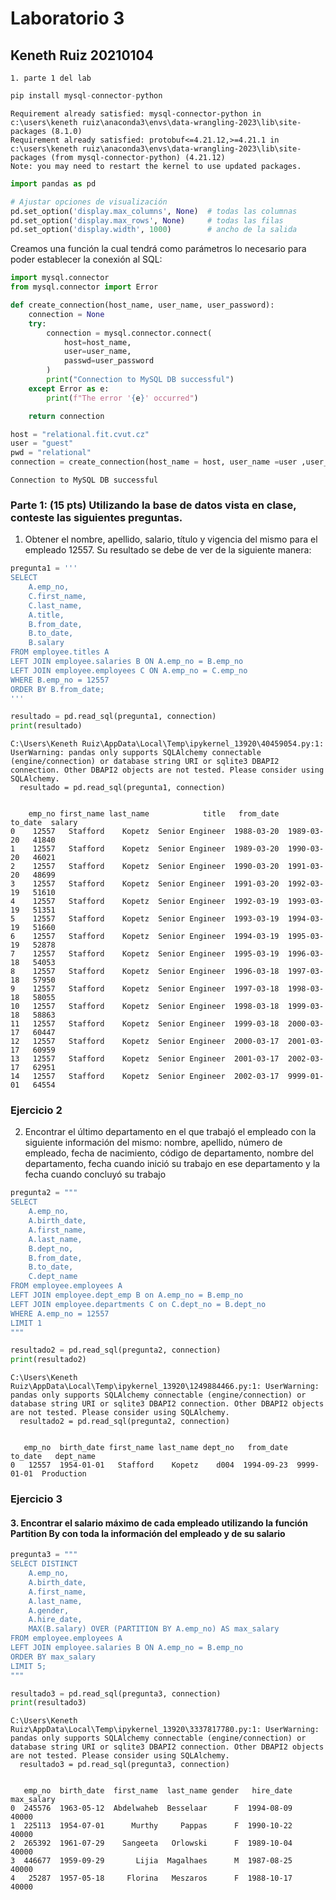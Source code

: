 # Laboratorio 3 

## Keneth Ruiz 20210104
    1. parte 1 del lab



```python
pip install mysql-connector-python

```

    Requirement already satisfied: mysql-connector-python in c:\users\keneth ruiz\anaconda3\envs\data-wrangling-2023\lib\site-packages (8.1.0)
    Requirement already satisfied: protobuf<=4.21.12,>=4.21.1 in c:\users\keneth ruiz\anaconda3\envs\data-wrangling-2023\lib\site-packages (from mysql-connector-python) (4.21.12)
    Note: you may need to restart the kernel to use updated packages.
    


```python
import pandas as pd

# Ajustar opciones de visualización
pd.set_option('display.max_columns', None)  # todas las columnas
pd.set_option('display.max_rows', None)     # todas las filas
pd.set_option('display.width', 1000)        # ancho de la salida

```

Creamos una función la cual tendrá como parámetros lo necesario para poder establecer la conexión al SQL:


```python
import mysql.connector
from mysql.connector import Error

def create_connection(host_name, user_name, user_password):
    connection = None
    try:
        connection = mysql.connector.connect(
            host=host_name,
            user=user_name,
            passwd=user_password
        )
        print("Connection to MySQL DB successful")
    except Error as e:
        print(f"The error '{e}' occurred")

    return connection
```


```python
host = "relational.fit.cvut.cz"
user = "guest"
pwd = "relational"
connection = create_connection(host_name = host, user_name =user ,user_password = pwd)
```

    Connection to MySQL DB successful
    

### Parte 1: (15 pts) Utilizando la base de datos vista en clase, conteste las siguientes preguntas.

1.	Obtener el nombre, apellido, salario, título y vigencia del mismo para el empleado 12557. Su resultado se debe de ver de la siguiente manera:



```python
pregunta1 = '''
SELECT
    A.emp_no,
    C.first_name, 
    C.last_name, 
    A.title,
    B.from_date,
    B.to_date, 
    B.salary
FROM employee.titles A
LEFT JOIN employee.salaries B ON A.emp_no = B.emp_no
LEFT JOIN employee.employees C ON A.emp_no = C.emp_no 
WHERE B.emp_no = 12557
ORDER BY B.from_date;
'''

```


```python
resultado = pd.read_sql(pregunta1, connection)
print(resultado)
```

    C:\Users\Keneth Ruiz\AppData\Local\Temp\ipykernel_13920\40459054.py:1: UserWarning: pandas only supports SQLAlchemy connectable (engine/connection) or database string URI or sqlite3 DBAPI2 connection. Other DBAPI2 objects are not tested. Please consider using SQLAlchemy.
      resultado = pd.read_sql(pregunta1, connection)
    

        emp_no first_name last_name            title   from_date     to_date  salary
    0    12557   Stafford    Kopetz  Senior Engineer  1988-03-20  1989-03-20   41840
    1    12557   Stafford    Kopetz  Senior Engineer  1989-03-20  1990-03-20   46021
    2    12557   Stafford    Kopetz  Senior Engineer  1990-03-20  1991-03-20   48699
    3    12557   Stafford    Kopetz  Senior Engineer  1991-03-20  1992-03-19   51610
    4    12557   Stafford    Kopetz  Senior Engineer  1992-03-19  1993-03-19   51351
    5    12557   Stafford    Kopetz  Senior Engineer  1993-03-19  1994-03-19   51660
    6    12557   Stafford    Kopetz  Senior Engineer  1994-03-19  1995-03-19   52878
    7    12557   Stafford    Kopetz  Senior Engineer  1995-03-19  1996-03-18   54053
    8    12557   Stafford    Kopetz  Senior Engineer  1996-03-18  1997-03-18   57950
    9    12557   Stafford    Kopetz  Senior Engineer  1997-03-18  1998-03-18   58055
    10   12557   Stafford    Kopetz  Senior Engineer  1998-03-18  1999-03-18   58863
    11   12557   Stafford    Kopetz  Senior Engineer  1999-03-18  2000-03-17   60447
    12   12557   Stafford    Kopetz  Senior Engineer  2000-03-17  2001-03-17   60959
    13   12557   Stafford    Kopetz  Senior Engineer  2001-03-17  2002-03-17   62951
    14   12557   Stafford    Kopetz  Senior Engineer  2002-03-17  9999-01-01   64554
    

### Ejercicio 2 

2.	Encontrar el último departamento en el que trabajó el empleado con la siguiente información del mismo: nombre, apellido, número de empleado, fecha de nacimiento, código de departamento, nombre del departamento, fecha cuando inició su trabajo en ese departamento y la fecha cuando concluyó su trabajo



```python
pregunta2 = """ 
SELECT
    A.emp_no,
    A.birth_date, 
    A.first_name, 
    A.last_name,
    B.dept_no,
    B.from_date,
    B.to_date, 
    C.dept_name
FROM employee.employees A
LEFT JOIN employee.dept_emp B on A.emp_no = B.emp_no
LEFT JOIN employee.departments C on C.dept_no = B.dept_no
WHERE A.emp_no = 12557
LIMIT 1
"""

```


```python
resultado2 = pd.read_sql(pregunta2, connection)
print(resultado2)
```

    C:\Users\Keneth Ruiz\AppData\Local\Temp\ipykernel_13920\1249884466.py:1: UserWarning: pandas only supports SQLAlchemy connectable (engine/connection) or database string URI or sqlite3 DBAPI2 connection. Other DBAPI2 objects are not tested. Please consider using SQLAlchemy.
      resultado2 = pd.read_sql(pregunta2, connection)
    

       emp_no  birth_date first_name last_name dept_no   from_date     to_date   dept_name
    0   12557  1954-01-01   Stafford    Kopetz    d004  1994-09-23  9999-01-01  Production
    

### Ejercicio 3

#### 3.	Encontrar el salario máximo de cada empleado utilizando la función Partition By con toda la información del empleado y de su salario
   


```python
pregunta3 = """
SELECT DISTINCT
    A.emp_no,
    A.birth_date,
    A.first_name, 
    A.last_name,
    A.gender,
    A.hire_date,
    MAX(B.salary) OVER (PARTITION BY A.emp_no) AS max_salary
FROM employee.employees A
LEFT JOIN employee.salaries B ON A.emp_no = B.emp_no
ORDER BY max_salary
LIMIT 5;
"""

```


```python
resultado3 = pd.read_sql(pregunta3, connection)
print(resultado3)
```

    C:\Users\Keneth Ruiz\AppData\Local\Temp\ipykernel_13920\3337817780.py:1: UserWarning: pandas only supports SQLAlchemy connectable (engine/connection) or database string URI or sqlite3 DBAPI2 connection. Other DBAPI2 objects are not tested. Please consider using SQLAlchemy.
      resultado3 = pd.read_sql(pregunta3, connection)
    

       emp_no  birth_date  first_name  last_name gender   hire_date  max_salary
    0  245576  1963-05-12  Abdelwaheb  Besselaar      F  1994-08-09       40000
    1  225113  1954-07-01      Murthy     Pappas      F  1990-10-22       40000
    2  265392  1961-07-29    Sangeeta   Orlowski      F  1989-10-04       40000
    3  446677  1959-09-29       Lijia  Magalhaes      M  1987-08-25       40000
    4   25287  1957-05-18     Florina   Meszaros      F  1988-10-17       40000
    


```python

```
